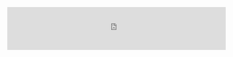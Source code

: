 <div style="margin:auto;overflow:hidden" class="framed-content  framed-python-start">
<iframe src="https://openml.github.io/openml-python/develop/index.html"
        class="framed-github framed-python" height="100vh" width="100%" frameborder="0" id="python_api_frame"
        allowfullscreen sandbox="allow-scripts allow-same-origin">
  <p> <a href="https://openml.github.io/openml-python/develop/index.html">
    Fallback link for browsers that don't support iframes
  </a> </p>
</iframe>
<script type="text/javascript">
window.addEventListener("load", function(){
  var doc=document.getElementById("iframe").contentDocument.getElementsByTagName('head')[0];
  doc.appendChild('<style type="text/css">#gh-banner{display:none};</style>');
});
</script>
</div>
